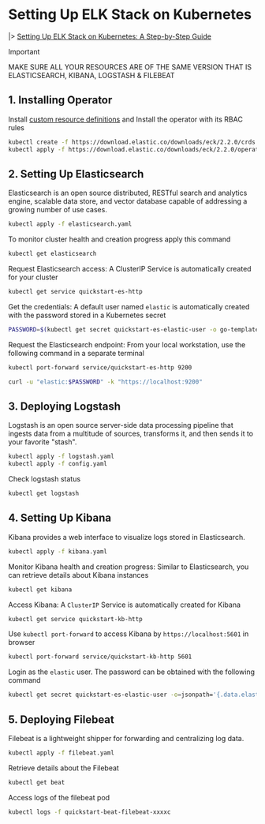 # Setting Up ELK Stack on Kubernetes

|> [Setting Up ELK Stack on Kubernetes: A Step-by-Step Guide](https://surajsoni3332.medium.com/setting-up-elk-stack-on-kubernetes-a-step-by-step-guide-227690eb57f4)

> [!IMPORTANT]
> MAKE SURE ALL YOUR RESOURCES ARE OF THE SAME VERSION THAT IS ELASTICSEARCH, KIBANA, LOGSTASH & FILEBEAT

## 1. Installing Operator

Install [custom resource definitions](https://kubernetes.io/docs/concepts/extend-kubernetes/api-extension/custom-resources/) and Install the operator with its RBAC rules

```bash
kubectl create -f https://download.elastic.co/downloads/eck/2.2.0/crds.yaml
kubectl apply -f https://download.elastic.co/downloads/eck/2.2.0/operator.yaml
```
## 2. Setting Up Elasticsearch

Elasticsearch is an open source distributed, RESTful search and analytics engine, scalable data store, and vector database capable of addressing a growing number of use cases.

```bash
kubectl apply -f elasticsearch.yaml
```

To monitor cluster health and creation progress apply this command

```bash
kubectl get elasticsearch
```
Request Elasticsearch access: A ClusterIP Service is automatically created for your cluster

```bash
kubectl get service quickstart-es-http
```

Get the credentials: A default user named `elastic` is automatically created with the password stored in a Kubernetes secret

```bash
PASSWORD=$(kubectl get secret quickstart-es-elastic-user -o go-template='{{.data.elastic | base64decode}}')
```

Request the Elasticsearch endpoint: From your local workstation, use the following command in a separate terminal

```bash
kubectl port-forward service/quickstart-es-http 9200
```

```bash
curl -u "elastic:$PASSWORD" -k "https://localhost:9200"
```

## 3. Deploying Logstash

Logstash is an open source server-side data processing pipeline that ingests data from a multitude of sources, transforms it, and then sends it to your favorite "stash".

```bash
kubectl apply -f logstash.yaml
kubectl apply -f config.yaml
```

Check logstash status

```bash
kubectl get logstash
```

## 4. Setting Up Kibana

Kibana provides a web interface to visualize logs stored in Elasticsearch.

```bash
kubectl apply -f kibana.yaml
```

Monitor Kibana health and creation progress: Similar to Elasticsearch, you can retrieve details about Kibana instances

```bash
kubectl get kibana
```

Access Kibana: A `ClusterIP` Service is automatically created for Kibana

```bash
kubectl get service quickstart-kb-http
```

Use `kubectl port-forward` to access Kibana by `https://localhost:5601` in browser

```bash
kubectl port-forward service/quickstart-kb-http 5601
```

Login as the `elastic` user. The password can be obtained with the following command

```bash
kubectl get secret quickstart-es-elastic-user -o=jsonpath='{.data.elastic}' | base64 --decode; echo
```

## 5. Deploying Filebeat

Filebeat is a lightweight shipper for forwarding and centralizing log data.

```bash
kubectl apply -f filebeat.yaml
```

Retrieve details about the Filebeat

```bash
kubectl get beat
```

Access logs of the filebeat pod

```bash
kubectl logs -f quickstart-beat-filebeat-xxxxc
```
